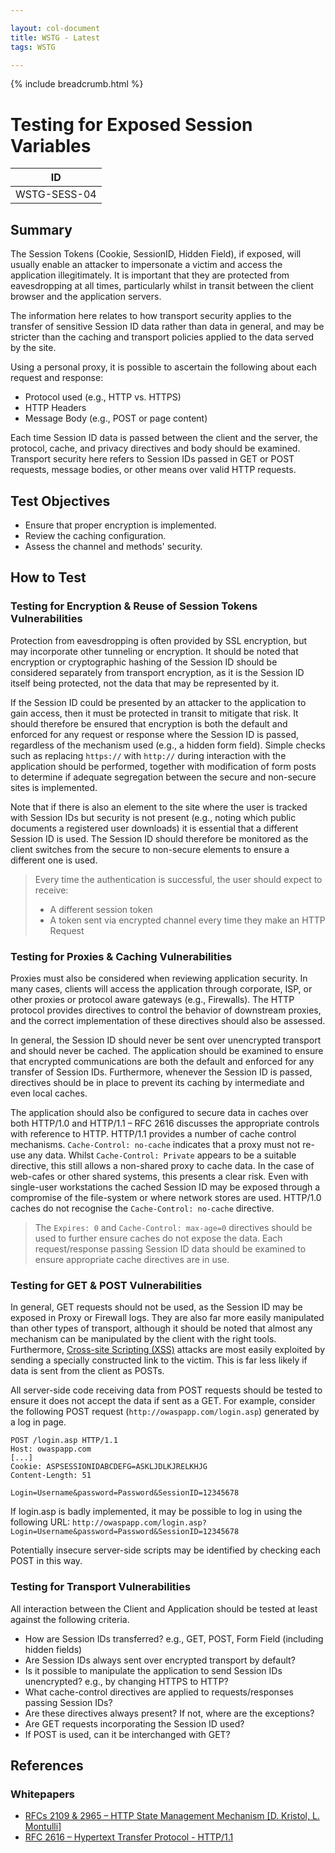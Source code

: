 ```yaml
---

layout: col-document
title: WSTG - Latest
tags: WSTG

---
```


{% include breadcrumb.html %}
# Testing for Exposed Session Variables

|ID          |
|------------|
|WSTG-SESS-04|

## Summary

The Session Tokens (Cookie, SessionID, Hidden Field), if exposed, will usually enable an attacker to impersonate a victim and access the application illegitimately. It is important that they are protected from eavesdropping at all times, particularly whilst in transit between the client browser and the application servers.

The information here relates to how transport security applies to the transfer of sensitive Session ID data rather than data in general, and may be stricter than the caching and transport policies applied to the data served by the site.

Using a personal proxy, it is possible to ascertain the following about each request and response:

- Protocol used (e.g., HTTP vs. HTTPS)
- HTTP Headers
- Message Body (e.g., POST or page content)

Each time Session ID data is passed between the client and the server, the protocol, cache, and privacy directives and body should be examined. Transport security here refers to Session IDs passed in GET or POST requests, message bodies, or other means over valid HTTP requests.

## Test Objectives

- Ensure that proper encryption is implemented.
- Review the caching configuration.
- Assess the channel and methods' security.

## How to Test

### Testing for Encryption & Reuse of Session Tokens Vulnerabilities

Protection from eavesdropping is often provided by SSL encryption, but may incorporate other tunneling or encryption. It should be noted that encryption or cryptographic hashing of the Session ID should be considered separately from transport encryption, as it is the Session ID itself being protected, not the data that may be represented by it.

If the Session ID could be presented by an attacker to the application to gain access, then it must be protected in transit to mitigate that risk. It should therefore be ensured that encryption is both the default and enforced for any request or response where the Session ID is passed, regardless of the mechanism used (e.g., a hidden form field). Simple checks such as replacing `https://` with `http://` during interaction with the application should be performed, together with modification of form posts to determine if adequate segregation between the secure and non-secure sites is implemented.

Note that if there is also an element to the site where the user is tracked with Session IDs but security is not present (e.g., noting which public documents a registered user downloads) it is essential that a different Session ID is used. The Session ID should therefore be monitored as the client switches from the secure to non-secure elements to ensure a different one is used.

> Every time the authentication is successful, the user should expect to receive:
>
> - A different session token
> - A token sent via encrypted channel every time they make an HTTP Request

### Testing for Proxies & Caching Vulnerabilities

Proxies must also be considered when reviewing application security. In many cases, clients will access the application through corporate, ISP, or other proxies or protocol aware gateways (e.g., Firewalls). The HTTP protocol provides directives to control the behavior of downstream proxies, and the correct implementation of these directives should also be assessed.

In general, the Session ID should never be sent over unencrypted transport and should never be cached. The application should be examined to ensure that encrypted communications are both the default and enforced for any transfer of Session IDs. Furthermore, whenever the Session ID is passed, directives should be in place to prevent its caching by intermediate and even local caches.

The application should also be configured to secure data in caches over both HTTP/1.0 and HTTP/1.1 – RFC 2616 discusses the appropriate controls with reference to HTTP. HTTP/1.1 provides a number of cache control mechanisms. `Cache-Control: no-cache` indicates that a proxy must not re-use any data. Whilst `Cache-Control: Private` appears to be a suitable directive, this still allows a non-shared proxy to cache data. In the case of web-cafes or other shared systems, this presents a clear risk. Even with single-user workstations the cached Session ID may be exposed through a compromise of the file-system or where network stores are used. HTTP/1.0 caches do not recognise the `Cache-Control: no-cache` directive.

> The `Expires: 0` and `Cache-Control: max-age=0` directives should be used to further ensure caches do not expose the data. Each request/response passing Session ID data should be examined to ensure appropriate cache directives are in use.

### Testing for GET & POST Vulnerabilities

In general, GET requests should not be used, as the Session ID may be exposed in Proxy or Firewall logs. They are also far more easily manipulated than other types of transport, although it should be noted that almost any mechanism can be manipulated by the client with the right tools. Furthermore, [Cross-site Scripting (XSS)](https://owasp.org/www-community/attacks/xss/) attacks are most easily exploited by sending a specially constructed link to the victim. This is far less likely if data is sent from the client as POSTs.

All server-side code receiving data from POST requests should be tested to ensure it does not accept the data if sent as a GET. For example, consider the following POST request (`http://owaspapp.com/login.asp`) generated by a log in page.

```http
POST /login.asp HTTP/1.1
Host: owaspapp.com
[...]
Cookie: ASPSESSIONIDABCDEFG=ASKLJDLKJRELKHJG
Content-Length: 51

Login=Username&password=Password&SessionID=12345678
```

If login.asp is badly implemented, it may be possible to log in using the following URL: `http://owaspapp.com/login.asp?Login=Username&password=Password&SessionID=12345678`

Potentially insecure server-side scripts may be identified by checking each POST in this way.

### Testing for Transport Vulnerabilities

All interaction between the Client and Application should be tested at least against the following criteria.

- How are Session IDs transferred? e.g., GET, POST, Form Field (including hidden fields)
- Are Session IDs always sent over encrypted transport by default?
- Is it possible to manipulate the application to send Session IDs unencrypted? e.g., by changing HTTPS to HTTP?
- What cache-control directives are applied to requests/responses passing Session IDs?
- Are these directives always present? If not, where are the exceptions?
- Are GET requests incorporating the Session ID used?
- If POST is used, can it be interchanged with GET?

## References

### Whitepapers

- [RFCs 2109 & 2965 – HTTP State Management Mechanism [D. Kristol, L. Montulli]](https://www.ietf.org/rfc/rfc2965.txt)
- [RFC 2616 – Hypertext Transfer Protocol - HTTP/1.1](https://www.ietf.org/rfc/rfc2616.txt)
